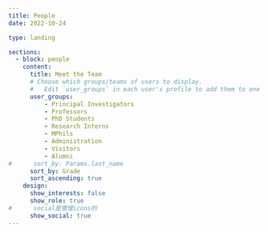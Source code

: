 ```yaml
---
title: People
date: 2022-10-24

type: landing

sections:
  - block: people
    content:
      title: Meet the Team
      # Choose which groups/teams of users to display.
      #   Edit `user_groups` in each user's profile to add them to one or more of these groups.
      user_groups:
          - Principal Investigators
          - Professors
          - PhD Students
          - Research Interns
          - MPhils
          - Administration
          - Visitors
          - Alumni
#      sort_by: Params.last_name
      sort_by: Grade
      sort_ascending: true
    design:
      show_interests: false
      show_role: true
#      social是管理icons的
      show_social: true
---
```

